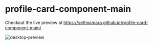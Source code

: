 # profile-card-component-main

Checkout the live preview at https://sethnamara.github.io/profile-card-component-main/

![desktop-preview](https://github.com/SethNamara/profile-card-component-main/assets/106119806/7c28546f-666a-4c21-ba8b-4c5edafb3ea3)

